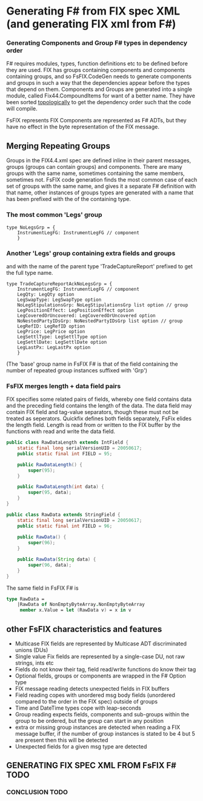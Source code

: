 # Generating F# from FIX spec XML (and generating FIX xml from F#)


### Generating Components and Group F# types in dependency order

F# requires modules, types, function definitions etc to be defined before they are used. FIX has groups containing components and components containing groups, and so FsFIX.CodeGen needs to generate components and groups in such a way that the dependencies appear before the types that depend on them. Components and Groups are generated into a single module, called Fix44.CompoundItems for want of a better name. They have been sorted [topologically](https://en.wikipedia.org/wiki/Topological_sorting) to get the dependency order such that the code will compile.

FsFIX represents FIX Components are represented as F# ADTs, but they have no effect in the byte representation of the FIX message. 


## Merging Repeating Groups

Groups in the FIX4.4.xml spec are defined inline in their parent messages, groups (groups can contain groups) and components. There are many groups with the same name, sometimes containing the same members, sometimes not. FsFIX code generation finds the most common case of each set of groups with the same name, and gives it a separate F# definition with that name, other instances of groups types are generated with a name that has been prefixed with the of the containing type. 

### The most common 'Legs' group

```F#
type NoLegsGrp = {
    InstrumentLegFG: InstrumentLegFG // component
    }
```

### Another 'Legs' group containing extra fields and groups

and with the name of the parent type 'TradeCaptureReport' prefixed to get the full type name.

```F#
type TradeCaptureReportAckNoLegsGrp = {
    InstrumentLegFG: InstrumentLegFG // component
    LegQty: LegQty option
    LegSwapType: LegSwapType option
    NoLegStipulationsGrp: NoLegStipulationsGrp list option // group
    LegPositionEffect: LegPositionEffect option
    LegCoveredOrUncovered: LegCoveredOrUncovered option
    NoNestedPartyIDsGrp: NoNestedPartyIDsGrp list option // group
    LegRefID: LegRefID option
    LegPrice: LegPrice option
    LegSettlType: LegSettlType option
    LegSettlDate: LegSettlDate option
    LegLastPx: LegLastPx option
    }
```
(The 'base' group name in FsFIX F# is that of the field containing the number of repeated group instances suffixed with 'Grp')


### FsFIX merges length + data field pairs

FIX specifies some related pairs of fields, whereby one field contains data and the preceding field contains the length of the data. The data field may contain FIX field and tag-value separators, though these must not be treated as seperators. Quickfix defines both fields separately, FsFix elides the length field. Length is read from or written to the FIX buffer by the functions with read and write the data field. 

```Java
public class RawDataLength extends IntField {
    static final long serialVersionUID = 20050617;
    public static final int FIELD = 95;

    public RawDataLength() {
        super(95);
    }

    public RawDataLength(int data) {
        super(95, data);
    }
}

public class RawData extends StringField {
    static final long serialVersionUID = 20050617;
    public static final int FIELD = 96;
    
    public RawData() {
        super(96);
    }

    public RawData(String data) {
        super(96, data);
    }
}

```

The same field in FsFIX F# is

```fsharp
type RawData =
    |RawData of NonEmptyByteArray.NonEmptyByteArray
     member x.Value = let (RawData v) = x in v
```


## other FsFIX characteristics and features
- Multicase FIX fields are represented by Multicase ADT discriminated unions (DUs)
- Single value Fix fields are represented by a single-case DU, not raw strings, ints etc
- Fields do not know their tag, field read/write functions do know their tag
- Optional fields, groups or components are wrapped in the F# Option type
- FIX message reading detects unexpected fields in FIX buffers
- Field reading copes with unordered msg body fields (unordered compared to the order in the FIX spec) outside of groups
- Time and DateTime types cope with leap-seconds
- Group reading expects fields, components and sub-groups within the group to be ordered, but the group can start in any position
- extra or missing group instances are detected when reading a FIX message buffer, if the number of group instances is stated to be 4 but 5 are present then this will be detected
- Unexpected fields for a given msg type are detected



## GENERATING FIX SPEC XML FROM FsFIX F# TODO


### CONCLUSION TODO
